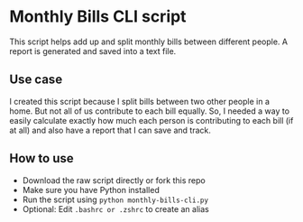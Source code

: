 # Monthly Bills CLI script

This script helps add up and split monthly bills between different people. A report is generated
and saved into a text file.

## Use case

I created this script because I split bills between two other people in a home. But not all of us
contribute to each bill equally. So, I needed a way to easily calculate exactly how much each person is
contributing to each bill (if at all) and also have a report that I can save and track.

## How to use

- Download the raw script directly or fork this repo
- Make sure you have Python installed
- Run the script using `python monthly-bills-cli.py`
- Optional: Edit `.bashrc or .zshrc` to create an alias